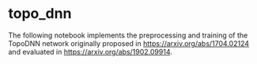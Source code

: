 # topo_dnn

The following notebook implements the preprocessing and training of the TopoDNN network originally proposed in https://arxiv.org/abs/1704.02124 and evaluated in https://arxiv.org/abs/1902.09914.

